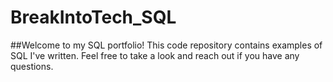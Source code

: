 # BreakIntoTech_SQL

##Welcome to my SQL portfolio! This code repository contains examples of SQL I've written. Feel free to take a look and reach out if you have any questions.
